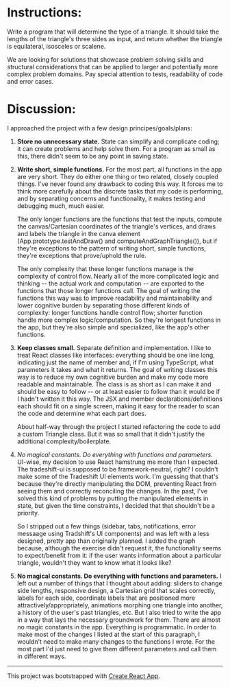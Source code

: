 # Instructions:

Write a program that will determine the type of a triangle. It should take the lengths of the triangle's three sides as input, and return whether the triangle is equilateral, isosceles or scalene.


We are looking for solutions that showcase problem solving skills and structural considerations that can be applied to larger and potentially more complex problem domains. Pay special attention to tests, readability of code and error cases.

# Discussion:

I approached the project with a few design principes/goals/plans:

1. **Store no unnecessary state.** State can simplify and complicate coding; it can create problems and help solve them. For a program as small as this, there didn't seem to be any point in saving state.

1. **Write short, simple functions.** For the most part, all functions in the app are very short. They do either one thing or two related, closely coupled things. I've never found any drawback to coding this way. It forces me to think more carefully about the discrete tasks that my code is performing, and by separating concerns and functionality, it makes testing and debugging much, much easier.

    The only longer functions are the functions that test the inputs, compute the canvas/Cartesian coordinates of the triangle's vertices, and draws and labels the triangle in the canva element (App.prototype.testAndDraw() and computeAndGraphTriangle()), but if they're exceptions to the pattern of writing short, simple functions, they're exceptions that prove/uphold the rule.

    The only complexity that these longer functions manage is the complexity of control flow. Nearly all of the more complicated logic and thinking -- the actual work and computation -- are exported to the functions that those longer functions call. The goal of writing the functions this way was to improve readability and maintainability and lower cognitive burden by separating those different kinds of complexity: longer functions handle control flow; shorter function handle more complex logic/computation. So they're longest functions in the app, but they're also simple and specialized, like the app's other functions.

1. **Keep classes small.** Separate definition and implementation. I like to treat React classes like interfaces: everything should be one line long, indicating just the name of member and, if I'm using TypeScript, what parameters it takes and what it returns. The goal of writing classes this way is to reduce my own cognitive burden and make my code more readable and maintainable. The class is as short as I can make it and should be easy to follow -- or at least easier to follow than it would be if I hadn't written it this way. The JSX and member declarations/definitions each should fit on a single screen, making it easy for the reader to scan the code and determine what each part does.

    About half-way through the project I started refactoring the code to add a custom Triangle class. But it was so small that it didn't justify the additional complexity/boilerplate.

1. *No magical constants. Do everything with functions and parameters.* UI-wise, my decision to use React hamstrung me more than I expected. The tradeshift-ui is supposed to be framework-neutral, right? I couldn't make some of the Tradeshift UI elements work. I'm guessing that that's because they're directly manipulating the DOM, preventing React from seeing them and correctly reconciling the changes. In the past, I've solved this kind of problems by putting the manipulated elements in state, but given the time constraints, I decided that that shouldn't be a priority.

    So I stripped out a few things (sidebar, tabs, notifications, error messaage using Tradshift's UI components) and was left with a less designed, pretty app than originally planned. I added the graph because, although the exercise didn't request it, the functionality seems to expect/benefit from it: if the user wants information about a particular triangle, wouldn't they want to know what it looks like?


1. **No magical constants. Do everything with functions and parameters.** I left out a number of things that I thought about adding: sliders to change side lengths, responsive design, a Cartesian grid that scales correctly, labels for each side, coordinate labels that are positioned more attractively/appropriately, animations morphing one triangle into another, a history of the user's past triangles, etc. But I also tried to write the app in a way that lays the necessary groundwork for them. There are almost no magic constants in the app. Everything is programmatic. In order to make most of the changes I listed at the start of this paragraph, I wouldn't need to make many changes to the functions I wrote. For the most part I'd just need to give them different parameters and call them in different ways.

---


This project was bootstrapped with [Create React App](https://github.com/facebookincubator/create-react-app).
